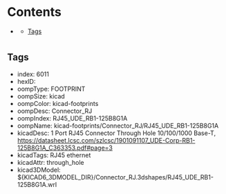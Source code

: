 



Contents
========

* [](#)
	* [Tags](#tags)

# 

## Tags

- index: 6011
- hexID: 
- oompType: FOOTPRINT
- oompSize: kicad
- oompColor: kicad-footprints
- oompDesc: Connector_RJ
- oompIndex: RJ45_UDE_RB1-125B8G1A
- oompName: kicad-footprints/Connector_RJ/RJ45_UDE_RB1-125B8G1A
- kicadDesc: 1 Port RJ45 Connector Through Hole 10/100/1000 Base-T, https://datasheet.lcsc.com/szlcsc/1901091107_UDE-Corp-RB1-125B8G1A_C363353.pdf#page=3
- kicadTags: RJ45 ethernet
- kicadAttr: through_hole
- kicad3DModel: ${KICAD6_3DMODEL_DIR}/Connector_RJ.3dshapes/RJ45_UDE_RB1-125B8G1A.wrl
